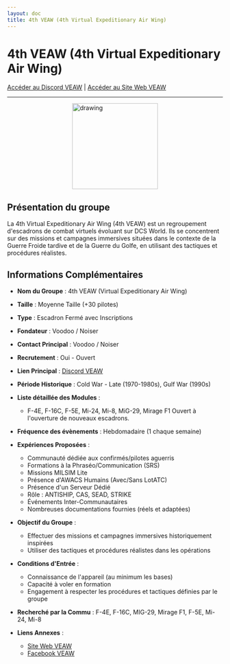 ```yaml
---
layout: doc
title: 4th VEAW (4th Virtual Expeditionary Air Wing)
---
```


# 4th VEAW (4th Virtual Expeditionary Air Wing)

[Accéder au Discord VEAW](https://discord.com/invite/UXHPDtcEES) | [Accéder au Site Web VEAW](https://veaw4.fr/)

---
<img src="/commus_img/veaw.png" alt="drawing" width="200" style="display: block; margin-left: auto; margin-right: auto;"/>

## Présentation du groupe

La 4th Virtual Expeditionary Air Wing (4th VEAW) est un regroupement d'escadrons de combat virtuels évoluant sur DCS World. Ils se concentrent sur des missions et campagnes immersives situées dans le contexte de la Guerre Froide tardive et de la Guerre du Golfe, en utilisant des tactiques et procédures réalistes.

## Informations Complémentaires

- **Nom du Groupe** : 4th VEAW (Virtual Expeditionary Air Wing)
- **Taille** : Moyenne Taille (+30 pilotes)
- **Type** : Escadron Fermé avec Inscriptions
- **Fondateur** : Voodoo / Noiser
- **Contact Principal** : Voodoo / Noiser
- **Recrutement** : Oui - Ouvert
- **Lien Principal** : [Discord VEAW](https://discord.com/invite/UXHPDtcEES)
- **Période Historique** : Cold War - Late (1970-1980s), Gulf War (1990s)
- **Liste détaillée des Modules** :
  - F-4E, F-16C, F-5E, Mi-24, Mi-8, MiG-29, Mirage F1
    Ouvert à l'ouverture de nouveaux escadrons. 
- **Fréquence des évènements** : Hebdomadaire (1 chaque semaine)
- **Expériences Proposées** :
  - Communauté dédiée aux confirmés/pilotes aguerris
  - Formations à la Phraséo/Communication (SRS)
  - Missions MILSIM Lite
  - Présence d'AWACS Humains (Avec/Sans LotATC)
  - Présence d'un Serveur Dédié
  - Rôle : ANTISHIP, CAS, SEAD, STRIKE
  - Événements Inter-Communautaires
  - Nombreuses documentations fournies (réels et adaptées)

- **Objectif du Groupe** :
  - Effectuer des missions et campagnes immersives historiquement inspirées
  - Utiliser des tactiques et procédures réalistes dans les opérations

- **Conditions d'Entrée** :
  - Connaissance de l'appareil (au minimum les bases)
  - Capacité à voler en formation
  - Engagement à respecter les procédures et tactiques définies par le groupe

- **Recherché par la Commu** : F-4E, F-16C, MIG-29, Mirage F1, F-5E, Mi-24, Mi-8

- **Liens Annexes** :
  - [Site Web VEAW](https://veaw4.fr/)
  - [Facebook VEAW](https://www.facebook.com/veaw4)
